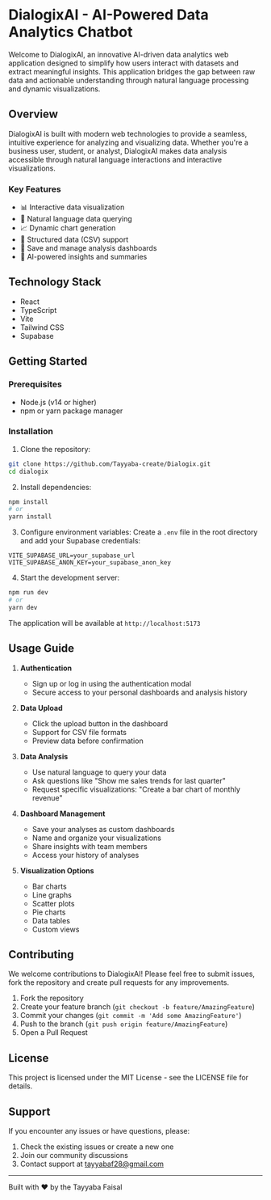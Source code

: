 # DialogixAI - AI-Powered Data Analytics Chatbot

Welcome to DialogixAI, an innovative AI-driven data analytics web application designed to simplify how users interact with datasets and extract meaningful insights. This application bridges the gap between raw data and actionable understanding through natural language processing and dynamic visualizations.

## Overview

DialogixAI is built with modern web technologies to provide a seamless, intuitive experience for analyzing and visualizing data. Whether you're a business user, student, or analyst, DialogixAI makes data analysis accessible through natural language interactions and interactive visualizations.

### Key Features

- 📊 Interactive data visualization
- 💬 Natural language data querying
- 📈 Dynamic chart generation
- 📑 Structured data (CSV) support
- 💾 Save and manage analysis dashboards
- 🤖 AI-powered insights and summaries

## Technology Stack

- React
- TypeScript
- Vite
- Tailwind CSS
- Supabase

## Getting Started

### Prerequisites

- Node.js (v14 or higher)
- npm or yarn package manager

### Installation

1. Clone the repository:

```bash
git clone https://github.com/Tayyaba-create/Dialogix.git
cd dialogix
```

2. Install dependencies:

```bash
npm install
# or
yarn install
```

3. Configure environment variables:
   Create a `.env` file in the root directory and add your Supabase credentials:

```env
VITE_SUPABASE_URL=your_supabase_url
VITE_SUPABASE_ANON_KEY=your_supabase_anon_key
```

4. Start the development server:

```bash
npm run dev
# or
yarn dev
```

The application will be available at `http://localhost:5173`

## Usage Guide

1. **Authentication**

   - Sign up or log in using the authentication modal
   - Secure access to your personal dashboards and analysis history

2. **Data Upload**

   - Click the upload button in the dashboard
   - Support for CSV file formats
   - Preview data before confirmation

3. **Data Analysis**

   - Use natural language to query your data
   - Ask questions like "Show me sales trends for last quarter"
   - Request specific visualizations: "Create a bar chart of monthly revenue"

4. **Dashboard Management**

   - Save your analyses as custom dashboards
   - Name and organize your visualizations
   - Share insights with team members
   - Access your history of analyses

5. **Visualization Options**
   - Bar charts
   - Line graphs
   - Scatter plots
   - Pie charts
   - Data tables
   - Custom views

## Contributing

We welcome contributions to DialogixAI! Please feel free to submit issues, fork the repository and create pull requests for any improvements.

1. Fork the repository
2. Create your feature branch (`git checkout -b feature/AmazingFeature`)
3. Commit your changes (`git commit -m 'Add some AmazingFeature'`)
4. Push to the branch (`git push origin feature/AmazingFeature`)
5. Open a Pull Request

## License

This project is licensed under the MIT License - see the LICENSE file for details.

## Support

If you encounter any issues or have questions, please:

1. Check the existing issues or create a new one
2. Join our community discussions
3. Contact support at tayyabaf28@gmail.com

---

Built with ❤️ by the Tayyaba Faisal
